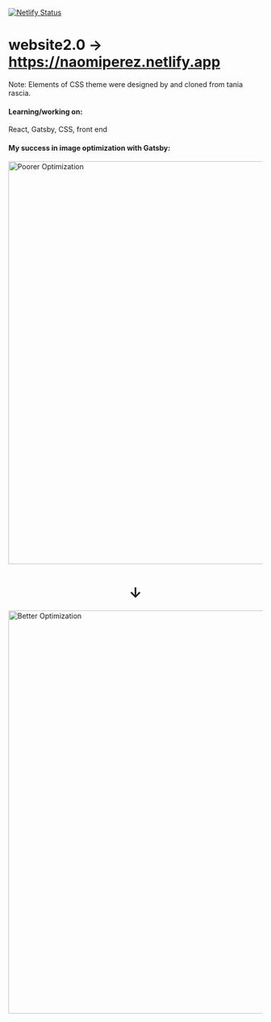 [![Netlify Status](https://api.netlify.com/api/v1/badges/83b81bcb-e4bb-4846-a6c2-2657b89fcc0c/deploy-status)](https://app.netlify.com/sites/naomiperez/deploys)
# website2.0 -> https://naomiperez.netlify.app
Note: Elements of CSS theme were designed by and cloned from tania rascia.

<h4>Learning/working on:</h4> React, Gatsby, CSS, front end

<h4> My success in image optimization with Gatsby: </h4>

<img src="https://user-images.githubusercontent.com/17814498/119221856-64f17e00-babf-11eb-8f6f-ab31e8945fac.png"  alt="Poorer Optimization" width="800px" />

<h1 align="center"> &darr; </h1>

<img src="https://user-images.githubusercontent.com/17814498/119221926-c4e82480-babf-11eb-929f-646977128b84.png"  alt="Better Optimization" width="800px" />





